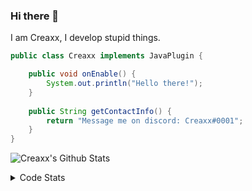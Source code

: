 ### Hi there 👋

I am Creaxx, I develop stupid things. 

```java
public class Creaxx implements JavaPlugin {

    public void onEnable() {
        System.out.println("Hello there!");
    }
    
    public String getContactInfo() {
        return "Message me on discord: Creaxx#0001";
    }
}
```

![Creaxx's Github Stats](https://github-readme-stats.vercel.app/api?username=CreaxxOG&show_icons=true&theme=dark&count_private=true)

<details>
  <summary>Code Stats</summary>

<!--START_SECTION:waka-->
![Code Time](http://img.shields.io/badge/Code%20Time-966%20hrs%2057%20mins-blue)

![Lines of code](https://img.shields.io/badge/From%20Hello%20World%20I%27ve%20Written--10%20Thousand%20lines%20of%20code-blue)

**🐱 My GitHub Data** 

> 🏆 544 Contributions in the Year 2022
 > 
> 📦 66.1 kB Used in GitHub's Storage 
 > 
> 🚫 Not Opted to Hire
 > 
> 📜 3 Public Repositories 
 > 
> 🔑 2 Private Repositories  
 > 
**I'm an Early 🐤** 

```text
🌞 Morning    28 commits     █░░░░░░░░░░░░░░░░░░░░░░░░   5.59% 
🌆 Daytime    234 commits    ███████████░░░░░░░░░░░░░░   46.71% 
🌃 Evening    226 commits    ███████████░░░░░░░░░░░░░░   45.11% 
🌙 Night      13 commits     ░░░░░░░░░░░░░░░░░░░░░░░░░   2.59%

```
📅 **I'm Most Productive on Saturday** 

```text
Monday       50 commits     ██░░░░░░░░░░░░░░░░░░░░░░░   9.98% 
Tuesday      51 commits     ██░░░░░░░░░░░░░░░░░░░░░░░   10.18% 
Wednesday    77 commits     ███░░░░░░░░░░░░░░░░░░░░░░   15.37% 
Thursday     54 commits     ██░░░░░░░░░░░░░░░░░░░░░░░   10.78% 
Friday       55 commits     ██░░░░░░░░░░░░░░░░░░░░░░░   10.98% 
Saturday     108 commits    █████░░░░░░░░░░░░░░░░░░░░   21.56% 
Sunday       106 commits    █████░░░░░░░░░░░░░░░░░░░░   21.16%

```


📊 **This Week I Spent My Time On** 

```text
💬 Programming Languages: 
Java                     10 hrs 9 mins       ███████████████████████░░   91.64% 
XML                      23 mins             █░░░░░░░░░░░░░░░░░░░░░░░░   3.57% 
Kotlin                   15 mins             ░░░░░░░░░░░░░░░░░░░░░░░░░   2.38% 
YAML                     10 mins             ░░░░░░░░░░░░░░░░░░░░░░░░░   1.63% 
GitIgnore file           3 mins              ░░░░░░░░░░░░░░░░░░░░░░░░░   0.47%

🔥 Editors: 
IntelliJ                 11 hrs 4 mins       █████████████████████████   100.0%

```

**I Mostly Code in Java** 

```text
Java                     7 repos             ████████████████░░░░░░░░░   63.64% 
Kotlin                   3 repos             ██████░░░░░░░░░░░░░░░░░░░   27.27% 
EJS                      1 repo              ██░░░░░░░░░░░░░░░░░░░░░░░   9.09%

```



 Last Updated on 06/11/2022 12:43:14 UTC
<!--END_SECTION:waka-->
</details>
